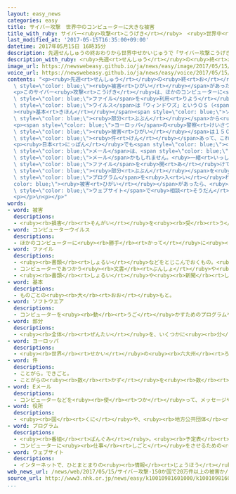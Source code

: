 ```yaml
---
layout: easy_news
categories: easy
title: サイバー攻撃　世界中のコンピューターに大きな被害
title_with_ruby: サイバー<ruby>攻撃<rt>こうげき</rt></ruby>　<ruby>世界中<rt>せかいじゅう</rt></ruby>のコンピューターに<ruby>大<rt>おお</rt></ruby>きな<ruby>被害<rt>ひがい</rt></ruby>
last_modified_at: '2017-05-15T16:35:00+09:00'
datetime: 2017年05月15日 16時35分
description: 先週せんしゅうの終おわりから世界中せかいじゅうで「サイバー攻撃こうげき」があって、コンピューターに被害ひがいがあった病院びょういんや会社かいしゃなどは仕事しごとができなくなって困こまっています。
description_with_ruby: <ruby>先週<rt>せんしゅう</rt></ruby>の<ruby>終<rt>お</rt></ruby>わりから<ruby>世界中<rt>せかいじゅう</rt></ruby>で「サイバー<ruby>攻撃<rt>こうげき</rt></ruby>」があって、コンピューターに<ruby>被害<rt>ひがい</rt></ruby>があった<ruby>病院<rt>びょういん</rt></ruby>や<ruby>会社<rt>かいしゃ</rt></ruby>などは<ruby>仕事<rt>しごと</rt></ruby>ができなくなって<ruby>困<rt>こま</rt></ruby>っています。
image_url: https://newswebeasy.github.io/ja/news/easy/image/2017/05/15/k10010981601000.jpg
voice_url: https://newswebeasy.github.io/ja/news/easy/voice/2017/05/15/k10010981601000.mp3
contents: "<p><ruby>先週<rt>せんしゅう</rt></ruby>の<ruby>終<rt>お</rt></ruby>わりから<ruby>世界中<rt>せかいじゅう</rt></ruby>で「サイバー<ruby>攻撃<rt>こうげき</rt></ruby>」があって、コンピューターに<span\
  \ style=\"color: blue;\"><ruby>被害<rt>ひがい</rt></ruby></span>があった<ruby>病院<rt>びょういん</rt></ruby>や<ruby>会社<rt>かいしゃ</rt></ruby>などは<ruby>仕事<rt>しごと</rt></ruby>ができなくなって<ruby>困<rt>こま</rt></ruby>っています。</p>\n\
  <p>このサイバー<ruby>攻撃<rt>こうげき</rt></ruby>は、ほかのコンピューターに<span style=\"color: blue;\">ウイルス</span>を<ruby>入<rt>い</rt></ruby>れて<span\
  \ style=\"color: blue;\">ファイル</span>を<ruby>利用<rt>りよう</rt></ruby>できなくして、また<ruby>利用<rt>りよう</rt></ruby>したいなら<ruby>金<rt>かね</rt></ruby>を<ruby>払<rt>はら</rt></ruby>えと<ruby>言<rt>い</rt></ruby>ってきます。<span\
  \ style=\"color: blue;\">ウイルス</span>は「ウィンドウズ」というＯＳ（<span style=\"color: blue;\"\
  ><ruby>基本<rt>きほん</rt></ruby></span><span style=\"color: blue;\">ソフト</span>）の<ruby>弱<rt>よわ</rt></ruby>い<span\
  \ style=\"color: blue;\"><ruby>部分<rt>ぶぶん</rt></ruby></span>から<ruby>入<rt>はい</rt></ruby>ってきます。</p>\n\
  <p><span style=\"color: blue;\">ヨーロッパ</span>の<ruby>警察<rt>けいさつ</rt></ruby>は<ruby>１４日<rt>じゅうよっか</rt></ruby>、サイバー<ruby>攻撃<rt>こうげき</rt></ruby>の<span\
  \ style=\"color: blue;\"><ruby>被害<rt>ひがい</rt></ruby></span>は１５０<ruby>以上<rt>いじょう</rt></ruby>の<ruby>国<rt>くに</rt></ruby>で２０<ruby>万<rt>まん</rt></ruby><span\
  \ style=\"color: blue;\"><ruby>件<rt>けん</rt></ruby></span>あって、これからもっと<ruby>増<rt>ふ</rt></ruby>えるだろうと<ruby>言<rt>い</rt></ruby>いました。</p>\n\
  <p><ruby>日本<rt>にっぽん</rt></ruby>でも<span style=\"color: blue;\"><ruby>被害<rt>ひがい</rt></ruby></span>が<ruby>出<rt>で</rt></ruby>てきています。<ruby>情報処理<rt>じょうほうしょり</rt></ruby><ruby>推進<rt>すいしん</rt></ruby><ruby>機構<rt>きこう</rt></ruby>によると、<ruby>今<rt>いま</rt></ruby>までもらったことがないような<span\
  \ style=\"color: blue;\">メール</span>は、<span style=\"color: blue;\"><ruby>役所<rt>やくしょ</rt></ruby></span>からと<ruby>書<rt>か</rt></ruby>いてあってもうその<span\
  \ style=\"color: blue;\">メール</span>かもしれません。<ruby>一緒<rt>いっしょ</rt></ruby>に<ruby>送<rt>おく</rt></ruby>ってきた<span\
  \ style=\"color: blue;\">ファイル</span>を<ruby>開<rt>あ</rt></ruby>けてはいけません。そして、ウィンドウズを<ruby>使<rt>つか</rt></ruby>っている<ruby>人<rt>ひと</rt></ruby>は<ruby>弱<rt>よわ</rt></ruby>い<span\
  \ style=\"color: blue;\"><ruby>部分<rt>ぶぶん</rt></ruby></span>を<ruby>直<rt>なお</rt></ruby>す<span\
  \ style=\"color: blue;\">プログラム</span>を<ruby>入<rt>い</rt></ruby>れたほうがいいです。<span style=\"\
  color: blue;\"><ruby>被害<rt>ひがい</rt></ruby></span>があったら、<ruby>次<rt>つぎ</rt></ruby>の<span\
  \ style=\"color: blue;\">ウェブサイト</span>で<ruby>相談<rt>そうだん</rt></ruby>できます。\nhttp://www.ipa.go.jp/security/anshin/</p>\n\
  <p></p>\n<p></p>"
words:
- word: 被害
  descriptions:
  - <ruby><rb>損害</rb><rt>そんがい</rt></ruby>を<ruby><rb>受</rb><rt>う</rt></ruby>けること。また、<ruby><rb>受</rb><rt>う</rt></ruby>けた<ruby><rb>害</rb><rt>がい</rt></ruby>。
- word: コンピューターウイルス
  descriptions:
  - ほかのコンピューターに<ruby><rb>勝手</rb><rt>かって</rt></ruby>に<ruby><rb>入</rb><rt>はい</rt></ruby>り、プログラムをこわしたり、データを<ruby><rb>消</rb><rt>け</rt></ruby>したりするプログラム。
- word: ファイル
  descriptions:
  - <ruby><rb>書類</rb><rt>しょるい</rt></ruby>などをとじこんでおくもの。<ruby><rb>書類</rb><rt>しょるい</rt></ruby>ばさみ。
  - コンピューターであつかう<ruby><rb>文書</rb><rt>ぶんしょ</rt></ruby>や<ruby><rb>画像</rb><rt>がぞう</rt></ruby>などのデータ。
  - <ruby><rb>書類</rb><rt>しょるい</rt></ruby>や<ruby><rb>新聞</rb><rt>しんぶん</rt></ruby>の<ruby><rb>切</rb><rt>き</rt></ruby>りぬきなどを<ruby><rb>整理</rb><rt>せいり</rt></ruby>して、とじこむこと。また、とじこんだもの。
- word: 基本
  descriptions:
  - ものごとの<ruby><rb>大</rb><rt>おお</rt></ruby>もと。
- word: ソフトウエア
  descriptions:
  - コンピューターを<ruby><rb>動</rb><rt>うご</rt></ruby>かすためのプログラムや<ruby><rb>技術</rb><rt>ぎじゅつ</rt></ruby>。ソフト。
- word: 部分
  descriptions:
  - <ruby><rb>全体</rb><rt>ぜんたい</rt></ruby>を、いくつかに<ruby><rb>分</rb><rt>わ</rt></ruby>けたものの<ruby><rb>一</rb><rt>ひと</rt></ruby>つ。
- word: ヨーロッパ
  descriptions:
  - <ruby><rb>世界</rb><rt>せかい</rt></ruby>の<ruby><rb>六大州</rb><rt>ろくだいしゅう</rt></ruby>の<ruby><rb>一</rb><rt>ひと</rt></ruby>つ。アジアの<ruby><rb>北西</rb><rt>ほくせい</rt></ruby>、アフリカの<ruby><rb>北</rb><rt>きた</rt></ruby>にある。<ruby><rb>産業</rb><rt>さんぎょう</rt></ruby>や<ruby><rb>文化</rb><rt>ぶんか</rt></ruby>が<ruby><rb>発達</rb><rt>はったつ</rt></ruby>した<ruby><rb>国</rb><rt>くに</rt></ruby>が<ruby><rb>多</rb><rt>おお</rt></ruby>い。
- word: 件
  descriptions:
  - ことがら。できごと。
  - ことがらの<ruby><rb>数</rb><rt>かず</rt></ruby>を<ruby><rb>数</rb><rt>かぞ</rt></ruby>えることば。
- word: Eメール
  descriptions:
  - コンピューターなどを<ruby><rb>使</rb><rt>つか</rt></ruby>って、メッセージやデータなどのやりとりをする<ruby><rb>仕組</rb><rt>しく</rt></ruby>み。<ruby><rb>電子</rb><rt>でんし</rt></ruby>メール。メール。
- word: 役所
  descriptions:
  - <ruby><rb>国</rb><rt>くに</rt></ruby>や、<ruby><rb>地方公共団体</rb><rt>ちほうこうきょうだんたい</rt></ruby>の<ruby><rb>仕事</rb><rt>しごと</rt></ruby>をする<ruby><rb>所</rb><rt>ところ</rt></ruby>。<ruby><rb>官庁</rb><rt>かんちょう</rt></ruby>。<ruby><rb>役場</rb><rt>やくば</rt></ruby>。
- word: プログラム
  descriptions:
  - <ruby><rb>番組</rb><rt>ばんぐみ</rt></ruby>。<ruby><rb>予定表</rb><rt>よていひょう</rt></ruby>。
  - コンピューターに<ruby><rb>仕事</rb><rt>しごと</rt></ruby>をさせるための<ruby><rb>手順</rb><rt>てじゅん</rt></ruby>や<ruby><rb>方法</rb><rt>ほうほう</rt></ruby>をコンピューター<ruby><rb>用</rb><rt>よう</rt></ruby>のことばで<ruby><rb>書</rb><rt>か</rt></ruby>くこと。また、<ruby><rb>書</rb><rt>か</rt></ruby>いたもの。
- word: ウェブサイト
  descriptions:
  - インターネットで、ひとまとまりの<ruby><rb>情報</rb><rt>じょうほう</rt></ruby>が<ruby><rb>置</rb><rt>お</rt></ruby>かれている<ruby><rb>場所</rb><rt>ばしょ</rt></ruby>。サイト。
web_news_url: /news/web/2017/05/15/サイバー攻撃-150か国で20万件以上の被害か/
source_url: http://www3.nhk.or.jp/news/easy/k10010981601000/k10010981601000.html
...
```

